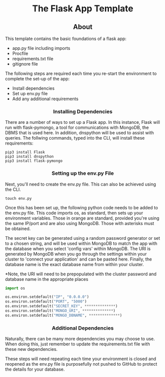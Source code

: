 # <div align="center">The Flask App Template</div>

## <div align="center">About</div>

This template contains the basic foundations of a flask app:
- app.py file including imports
- Procfile
- requirements.txt file
- gitignore file

The following steps are required each time you re-start the environment to complete the set-up of the app:
- Install dependencies
- Set up env.py file
- Add any additional requirements

### <div align="center">Installing Dependencies</div>

There are a number of ways to set up a Flask app. In this instance, Flask will run with flask-pymongo, a tool for communications with MongoDB, the DBMS that is used here. In addition, dnspython will be used to assist with queries. The follwing commands, typed into the CLI, will install these requirements:

```cli
pip3 install Flask
pip3 install dnspython
pip3 install flask-pymongo
```

### <div align="center">Setting up the env.py File</div>

Next, you'll need to create the env.py file. This can also be achieved using the CLI.

```cli
touch env.py
```

Once this has been set up, the following python code needs to be added to the env.py file. This code imports os, as standard, then sets up your environment variables. Those in orange are standard, provided you're using the same IP/port and are also using MongoDB. Those with asterisks must be obtained.

The secret key can be generated using a random password generator or set to a chosen string, and will be used within MongoDB to match the app with the database when you select 'config vars' within MongoDB. The URI is generated by MongoDB when you go through the settings within your cluster to 'connect your application' and can be pasted here. Finally, the database name is the exact database name from within your cluster.

*Note, the URI will need to be prepopulated with the cluster password and database name in the appropriate places

```python
import os

os.environ.setdefault("IP", "0.0.0.0")
os.environ.setdefault("PORT", "5000")
os.environ.setdefault("SECRET_KEY", **************)
os.environ.setdefault("MONGO_URI", **************)
os.environ.setdefault("MONGO_DBNAME", **************)
```

### <div align="center">Additional Dependencies</div>

Naturally, there can be many more dependencies you may choose to use. When doing this, just remember to update the requirements.txt file with these new dependencies.

These steps will need repeating each time your environment is closed and reopened as the env.py file is purposefully not pushed to GitHub to protect the details for your database.